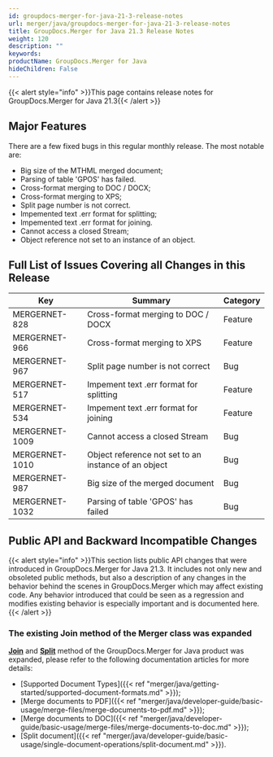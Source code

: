 ```yaml
---
id: groupdocs-merger-for-java-21-3-release-notes
url: merger/java/groupdocs-merger-for-java-21-3-release-notes
title: GroupDocs.Merger for Java 21.3 Release Notes
weight: 120
description: ""
keywords: 
productName: GroupDocs.Merger for Java
hideChildren: False
---
```

{{< alert style="info" >}}This page contains release notes for GroupDocs.Merger for Java 21.3{{< /alert >}}

## Major Features

There are a few fixed bugs in this regular monthly release. The most notable are:

*   Big size of the MTHML merged document;
*   Parsing of table 'GPOS' has failed.
*   Cross-format merging to DOC / DOCX;
*   Cross-format merging to XPS;
*   Split page number is not correct.
*   Impemented text .err format for splitting;
*   Impemented text .err format for joining.
*   Cannot access a closed Stream;
*   Object reference not set to an instance of an object.

## Full List of Issues Covering all Changes in this Release

| Key | Summary | Category |
| --- | --- | --- |
| MERGERNET-828 | Cross-format merging to DOC / DOCX | Feature |
| MERGERNET-966 | Cross-format merging to XPS | Feature |
| MERGERNET-967 | Split page number is not correct | Bug |
| MERGERNET-517 | Impement text .err format for splitting | Feature |
| MERGERNET-534 | Impement text .err format for joining | Feature |
| MERGERNET-1009 | Cannot access a closed Stream | Bug |
| MERGERNET-1010 | Object reference not set to an instance of an object | Bug |
| MERGERNET-987 | Big size of the merged document | Bug |
| MERGERNET-1032 | Parsing of table 'GPOS' has failed | Bug |



## Public API and Backward Incompatible Changes

{{< alert style="info" >}}This section lists public API changes that were introduced in GroupDocs.Merger for Java 21.3. It includes not only new and obsoleted public methods, but also a description of any changes in the behavior behind the scenes in GroupDocs.Merger which may affect existing code. Any behavior introduced that could be seen as a regression and modifies existing behavior is especially important and is documented here.{{< /alert >}}

### The existing Join method of the Merger class was expanded

**[Join](https://apireference.groupdocs.com/merger/java/com.groupdocs.merger/Merger#join(java.io.InputStream) )** and **[Split](https://apireference.groupdocs.com/merger/java/com.groupdocs.merger/Merger#split(com.groupdocs.merger.domain.options.interfaces.ISplitOptions) )** method of the GroupDocs.Merger for Java product was expanded, please refer to the following documentation articles for more details: 

*   [Supported Document Types]({{< ref "merger/java/getting-started/supported-document-formats.md" >}});
*   [Merge documents to PDF]({{< ref "merger/java/developer-guide/basic-usage/merge-files/merge-documents-to-pdf.md" >}});
*   [Merge documents to DOC]({{< ref "merger/java/developer-guide/basic-usage/merge-files/merge-documents-to-doc.md" >}});
*   [Split document]({{< ref "merger/java/developer-guide/basic-usage/single-document-operations/split-document.md" >}}).
